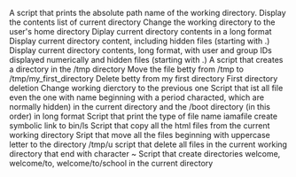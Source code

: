 A script that prints the absolute path name of the working directory.
Display the contents list of current directory
Change the working directory to the user's home directory
Diplay current directory contents in a long format
Display current directory content, including hidden files (starting with .)
Display current directory contents, long format, with user and group IDs displayed numerically and hidden files (starting with .)
A script that creates a directory in the /tmp directory
Move the file betty from /tmp to /tmp/my_first_directory
Delete betty from my first directory
First directory deletion
Change working dierctory to the previous one
Script that ist all file even the one with name beginning with a period characted, which are normally  hidden) in the current directory and the /boot directory (in this order) in long format
Script that print the type of file name iamafile
create symbolic link to bin/ls
Script that copy all the html files from the current working directory
Sript that move all the files beginning with uppercase letter to the directory /tmp/u
script that delete all files in the current working directory that end with character ~
Script that create directories welcome, welcome/to, welcome/to/school in the current directory
